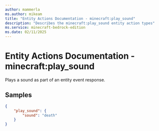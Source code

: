 ```yaml
---
author: mammerla
ms.author: mikeam
title: "Entity Actions Documentation - minecraft:play_sound"
description: "Describes the minecraft:play_sound entity action types"
ms.service: minecraft-bedrock-edition
ms.date: 02/11/2025 
---
```


# Entity Actions Documentation - minecraft:play_sound

Plays a sound as part of an entity event response.


## Samples


```json
{
	"play_sound": {
		"sound": "death"
	}
}
```
